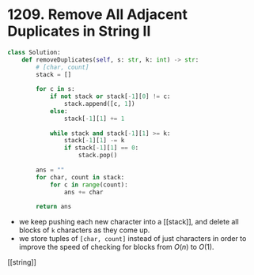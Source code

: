 # 1209. Remove All Adjacent Duplicates in String II

```python
class Solution:
    def removeDuplicates(self, s: str, k: int) -> str:
        # [char, count]
        stack = []
        
        for c in s:
            if not stack or stack[-1][0] != c:
                stack.append([c, 1])
            else:
                stack[-1][1] += 1
            
            while stack and stack[-1][1] >= k:
                stack[-1][1] -= k
                if stack[-1][1] == 0:
                    stack.pop()
        
        ans = ""
        for char, count in stack:
            for c in range(count):
                ans += char
                
        return ans
```

- we keep pushing each new character into a [[stack]], and delete all blocks of `k` characters as they come up.
- we store tuples of `[char, count]` instead of just characters in order to improve the speed of checking for blocks from $O(n)$ to $O(1)$.

[[string]]